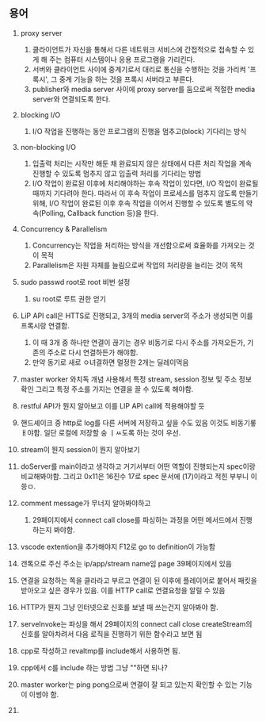 
## 용어

1. proxy server
    1. 클라이언트가 자신을 통해서 다른 네트워크 서비스에 간접적으로 접속할 수 있게 해 주는 컴퓨터 시스템이나 응용 프로그램을 가리킨다. 
    2. 서버와 클라이언트 사이에 중계기로서 대리로 통신을 수행하는 것을 가리켜 '프록시', 그 중계 기능을 하는 것을 프록시 서버라고 부른다.
    3. publisher와 media server 사이에 proxy server를 둠으로써 적절한 media server와 연결되도록 한다.
6. blocking I/O
    1.  I/O 작업을 진행하는 동안 프로그램의 진행을 멈추고(block) 기다리는 방식
7. non-blocking I/O
    1.  입출력 처리는 시작만 해둔 채 완료되지 않은 상태에서 다른 처리 작업을 계속 진행할 수 있도록 멈추지 않고 입출력 처리를 기다리는 방법
    2. I/O 작업이 완료된 이후에 처리해야하는 후속 작업이 있다면, I/O 작업이 완료될 때까지 기다려야 한다. 따라서 이 후속 작업이 프로세스를 멈추지 않도록 만들기 위해, I/O 작업이 완료된 이후 후속 작업을 이어서 진행할 수 있도록 별도의 약속(Polling, Callback function 등)을 한다.
8. Concurrency & Parallelism
    1. Concurrency는 작업을 처리하는 방식을 개선함으로써 효율화를 가져오는 것이 목적
    2. Parallelism은 자원 자체를 늘림으로써 작업의 처리량을 늘리는 것이 목적
9. sudo passwd root로 root 비번 설정
    1. su root로 루트 권한 얻기 



1. LiP API call은 HTTS로 진행되고, 3개의 media server의 주소가 생성되면 이를 프록시랑 연결함. 
    1. 이 때 3개 중 하나만 연결이 끊기는 경우 비동기로 다시 주소를 가져오든가, 기존의 주소로 다시 연결하든가 해야함.
    2. 만약 동기로 새로 ㅇ녀결하면 멀정한 2개는 딜레이먹음
2. master worker 와치독 개념 사용해서 특정 stream, session 정보 및 주소 정보 확인 그리고 특정 주소를 가지는 연결을 끌 수 있도록 해야함.
1. restful API가 뭔지 알아보고 이를 LIP API call에 적용해야할 듯
1. 핸드셰이크 중 http로 log를 다른 서버에 저장하고 싶을 수도 있음 이것도 비동기롷 ㅐ야함. 일단 로컬에 저장할 숭 ㅣㅆ도록 하는 것이 우선.
1. stream이 뭔지 session이 뭔지 알아보기
1. doServer를 main이라고 생각하고 거기서부터 어떤 역할이 진행되는지 spec이랑 비교해봐야함. 그리고 0x11은 16진수 17로 spec 문서에 (17)이라고 적힌 부부니 이씅ㅁ. 
1. comment message가 무너지 알아봐야하고
    1. 29페이지에서 connect call close를 파싱하는 과정을 어떤 메서드에서 진행하는지 봐야함.
1. vscode extention을 추가해야지 F12로 go to definition이 가능함
1. 갠톡으로 주신 주소는 ip/app/stream name임 page 39페이지에서 있음
1. 연결을 요청하는 쪽을 클라라고 부르고 연결이 된 이후에 플레이어로 붙어서 패킷을 받아오고 싶은 경우가 있음. 이를 HTTP call로 연결요청을 알릴 수 있음
1. HTTP가 뭔지 그냥 인터넷으로 신호를 보낼 때 쓰는건지 알아봐야 함.
1. serveInvoke는 파싱을 해서 29페이지의 connect call close createStream의 신호를 알아차려서 다음 로직을 진행하기 위한 함수라고 보면 됨
1. cpp로 작성하고 revaltmp를 include해서 사용하면 됨.
1. cpp에서 c를 include 하는 방법 그냥 ""하면 되나?
1. master worker는 ping pong으로써 연결이 잘 되고 있는지 확인할 수 있는 기능이 이썽야 함.
1. 